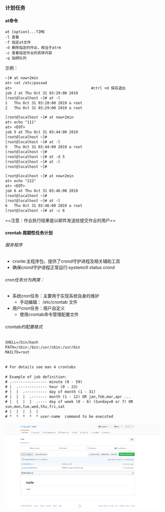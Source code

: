 ### 计划任务
####  at命令

```shell
at [option]...TIME
-l 查看
-f 指定at文件
-d 删除指定的作业，相当于atrm
-c 查看指定作业的具体内容
-q 指明队列
```
示例：

``` shell
~]# at now+2min
at> cat /etc/passwd
at>                                    #ctrl +d 保存退出
job 2 at Thu Oct 31 03:29:00 2019
[root@localhost ~]# at -l
1	Thu Oct 31 03:28:00 2019 a root
2	Thu Oct 31 03:29:00 2019 a root
```

``` shell
[root@localhost ~]# at now+2min
at> echo "111"
at> <EOT>                                           
job 5 at Thu Oct 31 03:44:00 2019
[root@localhost ~]# 
[root@localhost ~]# at -l
5	Thu Oct 31 03:44:00 2019 a root
[root@localhost ~]# 
[root@localhost ~]# at -d 5
[root@localhost ~]# at -l
[root@localhost ~]# 
```
~~~
[root@localhost ~]# at now+2min
at> echo "222"
at> <EOT>
job 6 at Thu Oct 31 03:46:00 2019
[root@localhost ~]# 
[root@localhost ~]# at -l
6	Thu Oct 31 03:46:00 2019 a root
[root@localhost ~]# at -c 6
~~~

==注意：作业执行结果是以邮件发送给提交作业的用户==

#### crontab 周期性任务计划
###### 服务程序
- cronle:主程序包，提供了crond守护进程及相关辅助工具
- 确保crond守护进程正常运行:systemctl status crond
###### cron任务分为两类：
- 系统cron任务：主要用于实现系统自身的维护
  - 手动编辑： /etc/crontab 文件
- 用户cron任务：用户自定义
  - 使用crontab命令管理配置文件

###### crontab的配置格式
``` shell
SHELL=/bin/bash
PATH=/sbin:/bin:/usr/sbin:/usr/bin
MAILTO=root


# For details see man 4 crontabs

# Example of job definition:
# .---------------- minute (0 - 59)
# |  .------------- hour (0 - 23)
# |  |  .---------- day of month (1 - 31)
# |  |  |  .------- month (1 - 12) OR jan,feb,mar,apr ...
# |  |  |  |  .---- day of week (0 - 6) (Sunday=0 or 7) OR sun,mon,tue,wed,thu,fri,sat
# |  |  |  |  |
# *  *  *  *  * user-name  command to be executed
```

![enter description here](./images/1572493815628.png)

